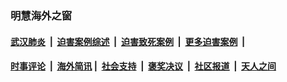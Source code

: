 
### 明慧海外之窗

####  [武汉肺炎](indexes/365.md?t=07131601) &nbsp;|&nbsp;  [迫害案例综述](indexes/328.md?t=07131601) &nbsp;|&nbsp; [迫害致死案例](indexes/277.md?t=07131601)  &nbsp;|&nbsp; [更多迫害案例](indexes/81.md?t=07131601)  &nbsp;|&nbsp; 
####  [时事评论](indexes/19.md?t=07131601) &nbsp;|&nbsp; [海外简讯](indexes/245.md?t=07131601)&nbsp;|&nbsp;  [社会支持](indexes/140.md?t=07131601) &nbsp;|&nbsp; [褒奖决议](indexes/282.md?t=07131601) &nbsp;|&nbsp; [社区报道](indexes/91.md?t=07131601)  &nbsp;|&nbsp; [天人之间](indexes/78.md?t=07131601) 

